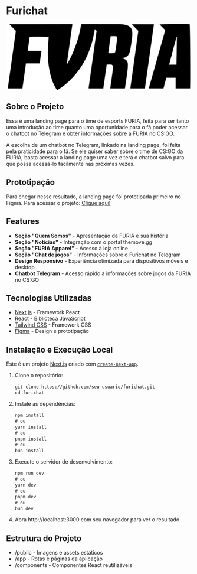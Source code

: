 # Furichat

![FURIA Logo](furichat/public/logo-furia.png)

## Sobre o Projeto

Essa é uma landing page para o time de esports FURIA, feita para ser tanto uma introdução ao time quanto uma oportunidade para o fã poder acessar o chatbot no Telegram e obter informações sobre a FURIA no CS:GO.

A escolha de um chatbot no Telegram, linkado na landing page, foi feita pela praticidade para o fã. Se ele quiser saber sobre o time de CS:GO da FURIA, basta acessar a landing page uma vez e terá o chatbot salvo para que possa acessá-lo facilmente nas próximas vezes.

## Prototipação

Para chegar nesse resultado, a landing page foi prototipada primeiro no Figma. Para acessar o projeto:
[Clique aqui!](https://www.figma.com/design/WKkmoSrS0Ad75faE8IXRKH/Furichat?node-id=0-1&t=FrGGs7Wf87QKYNWo-1)

## Features

- **Seção "Quem Somos"** - Apresentação da FURIA e sua história
- **Seção "Notícias"** - Integração com o portal themove.gg
- **Seção "FURIA Apparel"** - Acesso à loja online
- **Seção "Chat de jogos"** - Informações sobre o Furichat no Telegram
- **Design Responsivo** - Experiência otimizada para dispositivos móveis e desktop
- **Chatbot Telegram** - Acesso rápido a informações sobre jogos da FURIA no CS:GO

## Tecnologias Utilizadas

- [Next.js](https://nextjs.org/) - Framework React
- [React](https://reactjs.org/) - Biblioteca JavaScript
- [Tailwind CSS](https://tailwindcss.com/) - Framework CSS
- [Figma](https://figma.com/) - Design e prototipação

## Instalação e Execução Local

Este é um projeto [Next.js](https://nextjs.org) criado com [`create-next-app`](https://nextjs.org/docs/app/api-reference/cli/create-next-app).

1. Clone o repositório:
    ```
    git clone https://github.com/seu-usuario/furichat.git
    cd furichat
2. Instale as dependências:
    ```
    npm install
    # ou
    yarn install
    # ou
    pnpm install
    # ou
    bun install
3. Execute o servidor de desenvolvimento:
    ```
    npm run dev
    # ou
    yarn dev
    # ou
    pnpm dev
    # ou
    bun dev
4. Abra http://localhost:3000 com seu navegador para ver o resultado.

## Estrutura do Projeto
- /public        - Imagens e assets estáticos
- /app           - Rotas e páginas da aplicação
- /components    - Componentes React reutilizáveis

